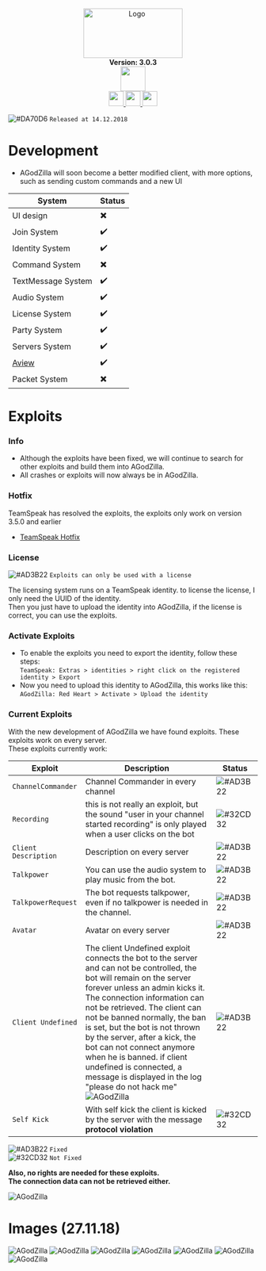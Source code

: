 <p align="center">
  <br>
  <img width="200" height="100" alt="Logo" src="https://files.catbox.moe/1tk07f.png" />
  <br>
    <b>Version: 3.0.3 </b>
  <br>
<a href="https://github.com/cydolo/AGodZilla/releases" target="_blank">
  <img height="50" weight="50" align="center" src="https://pngimage.net/wp-content/uploads/2018/05/button-flat-png-7.png"/>
</a>


  <br>
   <a href="https://discord.gg/ZwgMfNz" target="_blank">
<img  height="30" weight="30" src="https://image.spreadshirtmedia.net/image-server/v1/mp/designs/137963376,width=178,height=178/discord-logo.png"/>
</a>  
 <a href="https://www.youtube.com/channel/UCgfXkVhgB1urzdvCJt6gR_w" target="_blank">
<img  height="30" weight="30" src="https://cdn.iconscout.com/icon/free/png-256/youtube-88-227910.png"/>
</a>
 <a href="https://twitter.com/cydolo" target="_blank">
<img  height="30" weight="30" src="http://i.imgur.com/tXSoThF.png"/>
</a>    
  <br>
 </p>


![#DA70D6](https://placehold.it/15/48D1CC/000000?text=+) `Released at 14.12.2018`  

# Development
- AGodZilla will soon become a better modified client, with more options, such as sending custom commands and a new UI    

| System | Status |
| --- | --- | 
| UI design | ✖️  |
| Join System | ✔️   |
| Identity System | ✔️   |
| Command System | ✖️  |
| TextMessage System | ✔️   |
| Audio System | ✔️   |
| License System | ✔️   |
| Party System | ✔️   |
| Servers System | ✔️   |
| <a target="_blank" href="https://files.catbox.moe/zpaqgf.PNG">Aview</a> | ✔️   |
| Packet System | ✖️  |

# Exploits
### Info
- Although the exploits have been fixed, we will continue to search for other exploits and build them into AGodZilla.
- All crashes or exploits will now always be in AGodZilla.

### Hotfix
TeamSpeak has resolved the exploits, the exploits only work on version 3.5.0 and earlier

- [TeamSpeak Hotfix](https://forum.teamspeak.com/threads/138368-TeamSpeak-3-server-3-5-1-hotfix-released?p=464166#post464166)  

### License
![#AD3B22](https://placehold.it/15/AD3B22/000000?text=+) `Exploits can only be used with a license`    

The licensing system runs on a TeamSpeak identity. to license the license, I only need the UUID of the identity.   
Then you just have to upload the identity into AGodZilla, if the license is correct, you can use the exploits.

### Activate Exploits

- To enable the exploits you need to export the identity, follow these steps:  
`TeamSpeak: Extras > identities > right click on the registered identity > Export`
- Now you need to upload this identity to AGodZilla, this works like this:  
`AGodZilla: Red Heart > Activate > Upload the identity`

### Current Exploits
With the new development of AGodZilla we have found exploits. These exploits work on every server.  
These exploits currently work:  

| Exploit | Description | Status |
| --- | --- | --- | 
| `ChannelCommander` | Channel Commander in every channel | ![#AD3B22](https://placehold.it/15/AD3B22/000000?text=+) |
| `Recording` | this is not really an exploit, but the sound "user in your channel started recording" is only played when a user clicks on the bot | ![#32CD32](https://placehold.it/15/32CD32/000000?text=+) |
| `Client Description` | Description on every server | ![#AD3B22](https://placehold.it/15/AD3B22/000000?text=+) |
| `Talkpower` | You can use the audio system to play music from the bot. | ![#AD3B22](https://placehold.it/15/AD3B22/000000?text=+)  |
| `TalkpowerRequest` | The bot requests talkpower, even if no talkpower is needed in the channel. | ![#AD3B22](https://placehold.it/15/AD3B22/000000?text=+) |
| `Avatar` | Avatar on every server | ![#AD3B22](https://placehold.it/15/AD3B22/000000?text=+) |
| `Client Undefined` | The client Undefined exploit connects the bot to the server and can not be controlled, the bot will remain on the server forever unless an admin kicks it. The connection information can not be retrieved. The client can not be banned normally, the ban is set, but the bot is not thrown by the server, after a kick, the bot can not connect anymore when he is banned. if client undefined is connected, a message is displayed in the log "please do not hack me" ![AGodZilla](https://files.catbox.moe/yk4u7d.PNG)| ![#AD3B22](https://placehold.it/15/32CD32/000000?text=+)  |
| `Self Kick` | With self kick the client is kicked by the server with the message **protocol violation** | ![#32CD32](https://placehold.it/15/32CD32/000000?text=+) |

![#AD3B22](https://placehold.it/15/AD3B22/000000?text=+) `Fixed`  
![#32CD32](https://placehold.it/15/32CD32/000000?text=+) `Not Fixed` 

**Also, no rights are needed for these exploits.**  
**The connection data can not be retrieved either.**  

![AGodZilla](https://files.catbox.moe/yy85c2.png)

# Images (27.11.18)
![AGodZilla](https://files.catbox.moe/txfmor.png)
![AGodZilla](https://files.catbox.moe/y03mjy.png)
![AGodZilla](https://files.catbox.moe/epbifb.png)
![AGodZilla](https://files.catbox.moe/683xci.png)
![AGodZilla](https://files.catbox.moe/as3xjm.png)
![AGodZilla](https://files.catbox.moe/rmdyqu.png)
![AGodZilla](https://files.catbox.moe/x0rpkw.png)
